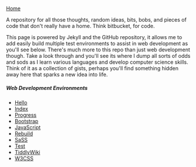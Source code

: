 [Home](https://github.enim.ga/)

A repository for all those thoughts, random ideas, bits, bobs, and pieces of code that don't really have a home. Think bitbucket, for code.

This page is powered by Jekyll and the GitHub repository, it allows me to add easily build multiple test environments to assist in web development as you'll see below. There's much more to this repo than just web development though. Take a look through and you'll see its where I dump all sorts of odds and sods as I learn various languages and develop computer science skills. Think of it as a collection of gists, perhaps you'll find something hidden away here that sparks a new idea into life.

##### Web Development Environments
* [Hello](https://github.enim.ga/code-can/html/hello)
* [Index](https://github.enim.ga/code-can/html/index)
* [Progress](https://github.enim.ga/code-can/html/progress)
* [Bootstrap](https://github.enim.ga/code-can/html/bootstrap)
* [JavaScript](https://github.enim.ga/code-can/html/javascript)
* [Rebuild](https://github.enim.ga/code-can/html/rebuild)
* [SaSS](https://github.enim.ga/code-can/html/sass)
* [Test](https://github.enim.ga/code-can/html/test)
* [TiddlyWiki](https://github.enim.ga/code-can/html/tiddlywiki)
* [W3CSS](https://github.enim.ga/code-can/html/w3css)
